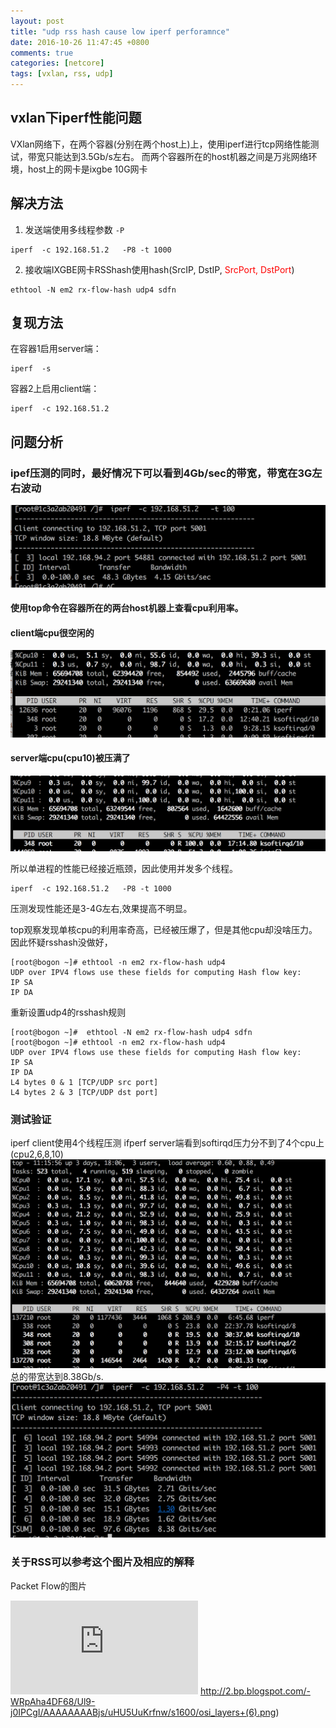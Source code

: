```yaml
---
layout: post
title: "udp rss hash cause low iperf perforamnce"
date: 2016-10-26 11:47:45 +0800
comments: true
categories: [netcore]
tags: [vxlan, rss, udp]
---
```


## vxlan下iperf性能问题
VXlan网络下，在两个容器(分别在两个host上)上，使用iperf进行tcp网络性能测试，带宽只能达到3.5Gb/s左右。
而两个容器所在的host机器之间是万兆网络环境，host上的网卡是ixgbe 10G网卡

## 解决方法
1. 发送端使用多线程参数 `-P`
 ```
 iperf  -c 192.168.51.2   -P8 -t 1000
 ```

2. 接收端IXGBE网卡RSShash使用hash(SrcIP, DstIP, <font color='red'>SrcPort, DstPort</font>)
 ```
 ethtool -N em2 rx-flow-hash udp4 sdfn
 ```
<!-- more -->

## 复现方法
在容器1启用server端：
```
iperf  -s
```

容器2上启用client端：
```
iperf  -c 192.168.51.2
```
## 问题分析

### ipef压测的同时，最好情况下可以看到4Gb/sec的带宽，带宽在3G左右波动
![图1](/images/udp_hash/udp_hash_1.png)

#### 使用top命令在容器所在的两台host机器上查看cpu利用率。
#### client端cpu很空闲的
![图2](/images/udp_hash/udp_hash_2.png)
#### server端cpu(cpu10)被压满了
![图3](/images/udp_hash/udp_hash_3.png)

所以单进程的性能已经接近瓶颈，因此使用并发多个线程。

 ```
 iperf  -c 192.168.51.2   -P8 -t 1000
 ```

 压测发现性能还是3-4G左右,效果提高不明显。

 top观察发现单核cpu的利用率奇高，已经被压爆了，但是其他cpu却没啥压力。
 因此怀疑rsshash没做好，

 ```
[root@bogon ~]# ethtool -n em2 rx-flow-hash udp4
UDP over IPV4 flows use these fields for computing Hash flow key:
IP SA
IP DA
 ```
 重新设置udp4的rsshash规则

 ```
[root@bogon ~]#  ethtool -N em2 rx-flow-hash udp4 sdfn
[root@bogon ~]# ethtool -n em2 rx-flow-hash udp4
UDP over IPV4 flows use these fields for computing Hash flow key:
IP SA
IP DA
L4 bytes 0 & 1 [TCP/UDP src port]
L4 bytes 2 & 3 [TCP/UDP dst port]
```
### 测试验证
iperf client使用4个线程压测
ifperf server端看到softirqd压力分不到了4个cpu上(cpu2,6,8,10)
![图5](/images/udp_hash/udp_hash_5.png)
总的带宽达到8.38Gb/s.
![图6](/images/udp_hash/udp_hash_6.png)

### 关于RSS可以参考这个图片及相应的解释

Packet Flow的图片

![RSS 介绍](http://balodeamit.blogspot.com/2013/10/receive-side-scaling-and-receive-packet.html)
http://2.bp.blogspot.com/-WRpAha4DF68/Ul9-j0IPCgI/AAAAAAAABjs/uHU5UuKrfnw/s1600/osi_layers+(6).png)
